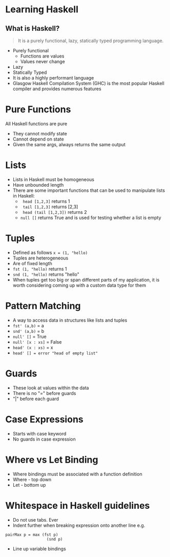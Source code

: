 # Learning Haskell
## What is Haskell?

> It is a purely functional, lazy, statically typed programming language.
- Purely functional
    - Functions are values
    - Values never change
- Lazy
- Statically Typed
- It is also a highly performant language
- Glasgow Haskell Compilation System (GHC) is the most popular Haskell compiler and provides numerous features

# Pure Functions
All Haskell functions are pure
- They cannot modify state
- Cannot depend on state
- Given the same args, always returns the same output

# Lists
- Lists in Haskell must be homogeneous
- Have unbounded length
- There are some important functions that can be used to manipulate lists in Haskell:
    - ``` head [1,2,3]```  returns 1
    - ``` tail [1,2,3]``` returns [2,3]
    - ``` head (tail [1,2,3])``` returns 2
    - ``` null [] ``` returns True and is used for testing whether a list is empty

# Tuples
- Defined as follows ```x = (1, "hello)```
- Tuples are heterogeneous
- Are of fixed length
- ```fst (1, "hello)``` returns 1
- ```snd (1, "hello)``` returns "hello"
- When tuples get too big or span different parts of my application, it is worth considering coming up with a custom data type for them

# Pattern Matching
- A way to access data in structures like lists and tuples
- ```fst' (a,b)``` = a
- ```snd' (a,b)``` = b
- ```null' []``` = True
- ```null' [x : xs]``` = False
- ```head' (x : xs)``` = x
- ```head' [] = error "head of empty list"```

# Guards
- These look at values within the data
- There is no "=" before guards
- "|" before each guard

# Case Expressions
- Starts with case keyword
- No guards in case expression

# Where vs Let Binding
- Where bindings must be associated with a function definition
- Where - top down
- Let - bottom up

# Whitespace in Haskell guidelines
- Do not use tabs. Ever
- Indent further when breaking expression onto another line e.g.
```
pairMax p = max (fst p)
                  (snd p)
```
- Line up variable bindings
